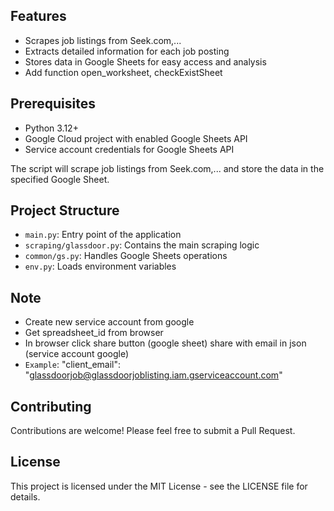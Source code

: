 ## Features

- Scrapes job listings from Seek.com,...
- Extracts detailed information for each job posting
- Stores data in Google Sheets for easy access and analysis
- Add function open_worksheet, checkExistSheet

## Prerequisites

- Python 3.12+
- Google Cloud project with enabled Google Sheets API
- Service account credentials for Google Sheets API

The script will scrape job listings from Seek.com,... and store the data in the specified Google Sheet.

## Project Structure

- `main.py`: Entry point of the application
- `scraping/glassdoor.py`: Contains the main scraping logic
- `common/gs.py`: Handles Google Sheets operations
- `env.py`: Loads environment variables

## Note
- Create new service account from google
- Get spreadsheet_id from browser
- In browser click share button (google sheet) share with email in json (service account google)
- `Example`: "client_email": "glassdoorjob@glassdoorjoblisting.iam.gserviceaccount.com"

## Contributing

Contributions are welcome! Please feel free to submit a Pull Request.

## License

This project is licensed under the MIT License - see the LICENSE file for details.
